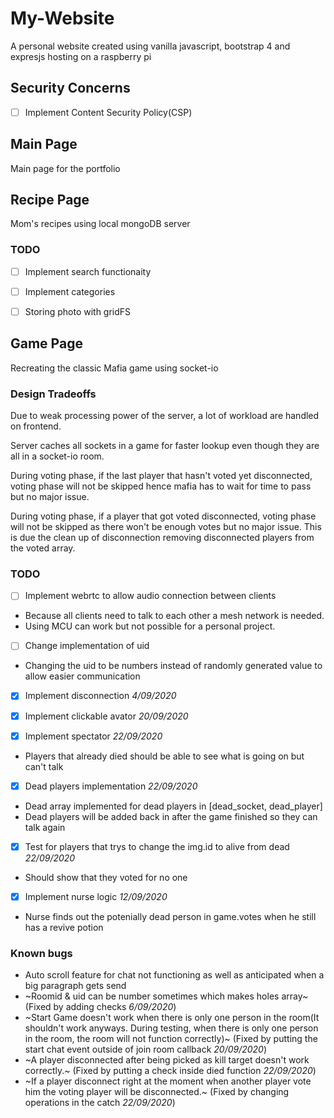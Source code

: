 # My-Website
A personal website created using vanilla javascript, bootstrap 4 and expresjs hosting on a raspberry pi

## **Security Concerns**
- [ ] Implement Content Security Policy(CSP)

## **Main Page**
Main page for the portfolio

## **Recipe Page**
Mom's recipes using local mongoDB server 

### TODO
- [ ] Implement search functionaity

- [ ] Implement categories

- [ ] Storing photo with gridFS

## **Game Page**
Recreating the classic Mafia game using socket-io 

### Design Tradeoffs
Due to weak processing power of the server, a lot of workload are handled on frontend. 

Server caches all sockets in a game for faster lookup even though they are all in a socket-io room.  

During voting phase, if the last player that hasn't voted yet disconnected, voting phase will not be skipped hence mafia has to wait for time to pass but no major issue.

During voting phase, if a player that got voted disconnected, voting phase will not be skipped as there won't be enough votes but no major issue. This is due the clean up of disconnection removing disconnected players from the voted array.

### TODO
- [ ] Implement webrtc to allow audio connection between clients
- Because all clients need to talk to each other a mesh network is needed.
- Using MCU can work but not possible for a personal project.

- [ ] Change implementation of uid 
- Changing the uid to be numbers instead of randomly generated value to allow easier communication

- [x] Implement disconnection *4/09/2020*

- [x] Implement clickable avator *20/09/2020*

- [x] Implement spectator *22/09/2020*
- Players that already died should be able to see what is going on but can't talk 

- [x] Dead players implementation *22/09/2020*
- Dead array implemented for dead players in [dead_socket, dead_player] 
- Dead players will be added back in after the game finished so they can talk again 

- [x] Test for players that trys to change the img.id to alive from dead *22/09/2020*
- Should show that they voted for no one 

- [x] Implement nurse logic *12/09/2020*
- Nurse finds out the potenially dead person in game.votes when he still has a revive potion

### Known bugs
- Auto scroll feature for chat not functioning as well as anticipated when a big paragraph gets send
- ~Roomid & uid can be number sometimes which makes holes array~ (Fixed by adding checks *6/09/2020*)
- ~Start Game doesn't work when there is only one person in the room(It shouldn't work anyways. During testing, when there is only one person in the room, the room will not function correctly)~ (Fixed by putting the start chat event outside of join room callback *20/09/2020*)
- ~A player disconnected after being picked as kill target doesn't work correctly.~ (Fixed by putting a check inside died function *22/09/2020*)
- ~If a player disconnect right at the moment when another player vote him the voting player will be disconnected.~ (Fixed by changing operations in the catch *22/09/2020*)